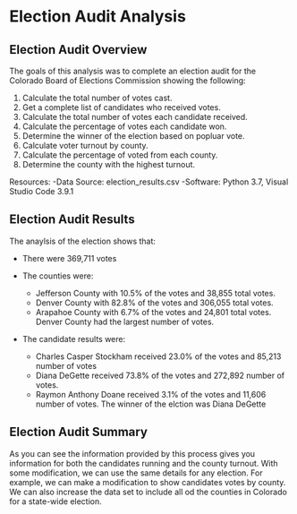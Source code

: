 # Election Audit Analysis

## Election Audit Overview
The goals of this analysis was to complete an election audit for the Colorado Board of Elections Commission showing the following: 

1. Calculate the total number of votes cast.
2. Get a complete list of candidates who received votes. 
3. Calculate the total number of votes each candidate received. 
4. Calculate the percentage of votes each candidate won. 
5. Determine the winner of the election based on popluar vote.
6. Calculate voter turnout by county.
7. Calculate the percentage of voted from each county.
8. Determine the county with the highest turnout. 

Resources:
-Data Source: election_results.csv
-Software: Python 3.7, Visual Studio Code 3.9.1

## Election Audit Results
The anaylsis of the election shows that:
- There were 369,711 votes

- The counties were:
  - Jefferson County with 10.5% of the votes and 38,855 total votes. 
  - Denver County with 82.8% of the votes and 306,055 total votes.
  - Arapahoe County with 6.7% of the votes and 24,801 total votes. 
 Denver County had the largest number of votes. 
 
- The candidate results were:
  - Charles Casper Stockham received 23.0% of the votes and 85,213 number of votes
  - Diana DeGette received 73.8% of the votes and 272,892 number of votes.
  - Raymon Anthony Doane received 3.1% of the votes and 11,606 number of votes. 
The winner of the elction was Diana DeGette

## Election Audit Summary
As you can see the information provided by this process gives you information for both the candidates running and the county turnout. With some modification, we can use the same details for any election. For example, we can make a modification to show candidates votes by county. We can also increase the data set to include all od the counties in Colorado for a state-wide election. 
  
